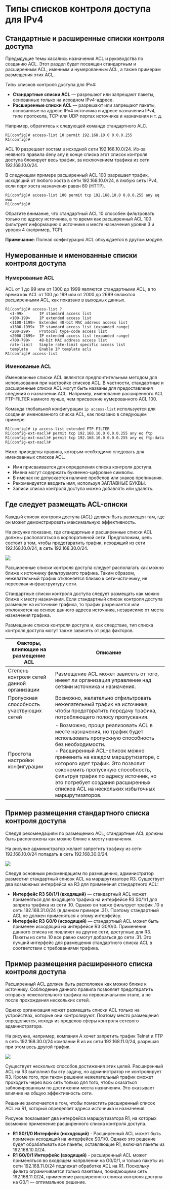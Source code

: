 # Типы списков контроля доступа для IPv4

<!-- 4.4.1 -->
## Стандартные и расширенные списки контроля доступа

Предыдущие темы касались назначения ACL и руководства по созданию ACL. Этот раздел будет посвящен стандартным и расширенным ACL, именным и нумерованным ACL, а также примерам размещения этих ACL.

Типы списков контроля доступа для IPv4:

- **Стандартные списки ACL** — разрешают или запрещают пакеты, основанные только на исходном IPv4-адресе.
- **Расширенные списки ACL** — разрешают или запрещают пакеты, основанные на адресе IPv4 источника и адресе назначения IPv4, типе протокола, TCP-или UDP-портах источника и назначения и т. д.

Например, обратитесь к следующей команде стандартного ALC.

    R1(config)# access-list 10 permit 192.168.10.0 0.0.0.255
    R1(config)#

ACL 10 разрешает хостам в исходной сети 192.168.10.0/24. Из-за неявного правила deny any в конце списка этот список контроля доступа блокирует весь трафик, за исключением трафика из сети 192.168.10.0/24.

В следующем примере расширенный ACL 100 разрешает трафик, исходящий от любого хоста в сети 192.168.10.0/24, в любую сеть IPv4, если порт хоста назначения равен 80 (HTTP).

    R1(config)# access-list 100 permit tcp 192.168.10.0 0.0.0.255 any eq www
    R1(config)#

Обратите внимание, что стандартный ACL 10 способен фильтровать только по адресу источника, в то время как расширенный ACL 100 фильтрует информацию о источнике и месте назначения уровня 3 и уровня 4 (например, TCP).

**Примечание**: Полная конфигурация ACL обсуждается в другом модуле.

<!-- 4.4.2 -->
## Нумерованные и именованные списки контроля доступа

### Нумерованые ACL

ACL от 1 до 99 или от 1300 до 1999 являются стандартными ACL, в то время как ACL от 100 до 199 или от 2000 до 2699 являются расширенными ACL, как показано в выходных данных.

    R1(config)# access-list ?
      <1-99>       IP standard access list
      <100-199>    IP extended access list
      <1100-1199>  Extended 48-bit MAC address access list
      <1300-1999>  IP standard access list (expanded range)
      <200-299>    Protocol type-code access list
      <2000-2699>  IP extended access list (expanded range)
      <700-799>    48-bit MAC address access list
      rate-limit   Simple rate-limit specific access list
      template     Enable IP template acls
    R1(config)# access-list

### Именованые ACL

Именованные списки ACL являются предпочтительным методом для использования при настройке списков ACL. В частности, стандартные и расширенные списки ACL могут быть названы для предоставления сведений о назначении ACL. Например, именование расширенного ACL FTP-FILTER намного лучше, чем присвоение нумерованного ACL 100.

Команда глобальной конфигурации `ip access-list` используется для создания именованного списка ACL, как показано в следующем примере.

    R1(config)# ip access-list extended FTP-FILTER
    R1(config-ext-nacl)# permit tcp 192.168.10.0 0.0.0.255 any eq ftp
    R1(config-ext-nacl)# permit tcp 192.168.10.0 0.0.0.255 any eq ftp-data
    R1(config-ext-nacl)#

Ниже приведены правила, которым необходимо следовать для именованных списков ACL.

- Имя присваивается для определения списка контроля доступа.
- Имена могут содержать буквенно-цифровые символы.
- В именах не допускается наличие пробелов или знаков препинания.
- Рекомендуется вводить имя, используя ЗАГЛАВНЫЕ БУКВЫ.
- Записи списка контроля доступа можно добавлять или удалять.

<!-- 4.4.3 -->
## Где следует размещать ACL-списки

Каждый список контроля доступа (ACL) должен быть размещен там, где он может демонстрировать максимальную эффективность.

На рисунке показано, где стандартные и расширенные списки ACL должны располагаться в корпоративной сети. Предположим, цель состоит в том, чтобы предотвратить трафик, исходящий из сети 192.168.10.0/24, в сеть 192.168.30.0/24.

![](./assets/4.4.3.png)

Расширенные списки контроля доступа следует располагать как можно ближе к источнику фильтруемого трафика. Таким образом, нежелательный трафик отклоняется близко к сети-источнику, не пересекая инфраструктуру сети.

Стандартные списки контроля доступа следует размещать как можно ближе к месту назначения. Если стандартный список контроля доступа размещен на источнике трафика, то трафик разрешается или отклоняется на основе данного адреса источника, независимо от места назначения трафика.

Размещение списка контроля доступа и, как следствие, тип списка контроля доступа могут также зависеть от ряда факторов.

Факторы, влияющие на размещение ACL | Описание
---------------------|---------------------------------------
Степень контроля сетей данной организации | Размещение ACL может зависеть от того, имеет ли организация управление над сетями источника и назначения.
Пропускная способность участвующих сетей | Возможно, желательно отфильтровать нежелательный трафик на источнике, чтобы предотвратить передачу трафика, потребляющего полосу пропускания.
Простота настройки конфигурации | - Возможно, проще реализовать ACL в месте назначения, но трафик будет использовать пропускную способность без необходимости.<br> - Расширенный ACL-список можно применить на каждом маршрутизаторе, с которого идет трафик. Это позволит сэкономить пропускную способность, фильтруя трафик по адресу источник, но это потребует создания расширенных списков ACL на нескольких избыточных маршрутизаторов.

<!-- 4.4.4 -->
## Пример размещения стандартного списка контроля доступа

Следуя рекомендациям по размещению ACL, стандартные ACL должны быть расположены как можно ближе к месту назначения.

На рисунке администратор желает запретить трафику из сети 192.168.10.0/24 попадать в сеть 192.168.30.0/24.

![](./assets/4.4.4.png)

Следуя основным рекомендациям по размещению, администратор разместил стандартный список ACL на маршрутизаторе R3. Существует два возможных интерфейса на R3 для применения стандартного ACL:

- **Интерфейс R3 S0/1/1 (входящий)** — стандартный ACL может применяться для входящего трафика на интерфейсе R3 S0/1/1 для запрета трафика из сети .10. Однако он также фильтрует трафик .10 в сеть 192.168.31.0/24 (в данном примере .31). Поэтому стандартный ACL не должен применяться к этому интерфейсу.
- **Интерфейс R3 G0/0 (исходящий)** — стандартный ACL может быть применен исходящий на интерфейсе R3 G0/0/0. Применение данного списка не повлияет на другие сети, доступные для R3. Пакеты из сети .10 все равно смогут добраться до сети .31. Это лучший интерфейс для размещения стандартного списка ACL в соответствии с требованиями трафика.

<!-- 4.4.5 -->
## Пример размещения расширенного списка контроля доступа

Расширенный ACL должен быть расположен как можно ближе к источнику. Соблюдение данного правила позволяет предотвратить отправку нежелательного трафика на первоначальном этапе, а не после прохождения нескольких сетей.

Однако организация может размещать списки ACL только на устройствах, которые они контролируют. Поэтому место размещения определяется, исходя из пределов сферы контроля сетевого администратора.

На рисунке, например, компания A хочет запретить трафик Telnet и FTP в сеть 192.168.30.0/24 компании B из их сети 192.168.11.0/24, разрешая при этом весь другой трафик.

![](./assets/4.4.5.png)

Существует несколько способов достижения этих целей. Расширенный ACL на R3 выполнил бы эту задачу, но администратор не контролирует R3. Кроме того, при таком решении нежелательный трафик сможет проходить через всю сеть только для того, чтобы оказаться заблокированным по достижении места назначения. Это оказывает влияние на общую эффективность сети.

Решение заключается в том, чтобы поместить расширенный список ACL на R1, который определяет адреса источника и назначения.

Рисунок показывает два интерфейса маршрутизатора R1, на которых возможно применение расширенного списка контроля доступа.

- **R1 S0/1/0 Интерфейс (исходящий)** - Расширенный ACL может быть применен исходящий на интерфейсе S0/1/0. Однако это решение будет обрабатывать все пакеты, оставляющие R1, включая пакеты из 192.168.10.0/24.
- **R1 G0/0/1 Интерфейс (входящий)** - расширенный ACL может применяться во входящем напрвлении на G0/0/1, и только пакеты из сети 192.168.11.0/24 подлежат обработке ACL на R1. Поскольку фильтр ограничивается только пакетами, покидающими сеть 192.168.11.0/24, применение расширенного списка контроля доступа на G0/1 — оптимальное решение.

<!-- тут должен быть квиз 4.4.6 -->